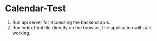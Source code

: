 # Calendar-Test

1. Run api server for accessing the backend apis.
2. Run index.html file directly on the browser, the application will start working.
